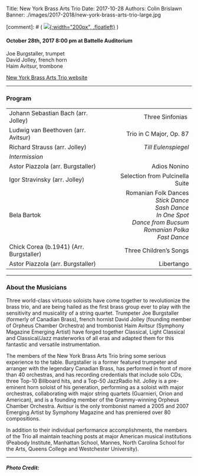 Title: New York Brass Arts Trio
Date: 2017-10-28
Authors: Colin Brislawn
Banner: ./images/2017-2018/new-york-brass-arts-trio-large.jpg

[comment]: # ( [![ ]({filename}/images/2017-2018/YoungArtists400.jpg){:width="200px", .floatleft}]({filename}./NewYorkBrassArtsTrio.md) )


#### October 28th, 2017 8:00 pm at Battelle Auditorium

Joe Burgstaller, trumpet <br>
David Jolley, french horn <br>
Haim Avitsur, trombone  

[New York Brass Arts Trio website](http://www.dispeker.com/artist.php?id=nybrassarts)

---

### Program

|                          |                                  |
|--------------------------|---------------------------------:|
| Johann Sebastian Bach (arr. Jolley) | Three Sinfonias |
| Ludwig van Beethoven (arr. Avitsur) | Trio in C Major, Op. 87 |
| Richard Strauss (arr. Jolley)       | *Till Eulenspiegel* |
| *Intermission* |       |
| Astor Piazzola (arr. Burgstaller)   | Adios Nonino |
| Igor Stravinsky (arr. Jolley)       | Selection from Pulcinella Suite |
| Bela Bartok                         | Romanian Folk Dances <br> *Stick Dance* <br> *Sash Dance* <br> *In One Spot* <br> *Dance from Bucsum* <br> *Romanian Polka* <br> *Fast Dance* |
| Chick Corea (b.1941) (Arr. Burgstaller) | Three Children’s Songs |
| Astor Piazzola (arr. Burgstaller)       | Libertango |


---

### About the Musicians

Three world-class virtuoso soloists have come together to revolutionize the brass trio, and are being hailed as the first brass group ever to play with the sensitivity and musicality of a string quartet. Trumpeter Joe Burgstaller (formerly of Canadian Brass), french hornist David Jolley (founding member of Orpheus Chamber Orchestra) and trombonist Haim Avitsur (Symphony Magazine Emerging Artist) have forged together Classical, Light Classical and Classical/Jazz masterworks of all eras and adapted them for this fantastic and versatile instrumentation.

The members of the New York Brass Arts Trio bring some serious experience to the table. Burgstaller is a former featured trumpeter and arranger with the legendary Canadian Brass, has performed in front of more than 40 orchestras, and has recording credentials that include solo CDs, three Top-10 Billboard hits, and a Top-50 JazzRadio hit. Jolley is a pre-eminent horn soloist of his generation, performing as a soloist with major orchestras, collaborating with major string quartets (Guarnieri, Orion and American), and is a founding member of the Grammy-winning Orpheus Chamber Orchestra. Avitsur is the only trombonist named a 2005 and 2007 Emerging Artist by Symphony Magazine and has premiered over 80 compositions.

In addition to their individual performance accomplishments, the members of the Trio all maintain teaching posts at major American musical institutions (Peabody Institute, Manhattan School, Mannes, North Carolina School for the Arts, Queens College and Westchester University).

---

##### Photo Credit:
